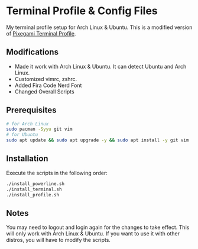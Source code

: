 # Terminal Profile & Config Files

My terminal profile setup for Arch Linux & Ubuntu. This is a modified version of [Pixegami Terminal Profile](https://github.com/pixegami/terminal-profile/tree/main).


## Modifications

- Made it work with Arch Linux & Ubuntu. It can detect Ubuntu and Arch Linux.
- Customized vimrc, zshrc.
- Added Fira Code Nerd Font
- Changed Overall Scripts

## Prerequisites

```bash
# for Arch Linux
sudo pacman -Syyu git vim
# for Ubuntu
sudo apt update && sudo apt upgrade -y && sudo apt install -y git vim
```

## Installation

Execute the scripts in the following order:

```bash
./install_powerline.sh
./install_terminal.sh
./install_profile.sh
```

## Notes

You may need to logout and login again for the changes to take effect.
This will only work with Arch Linux & Ubuntu. If you want to use it with other distros, you will have to modify the scripts.
